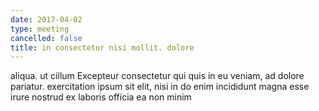 ```yaml
---
date: 2017-04-02
type: meeting
cancelled: false
title: in consectetur nisi mollit. dolore
---
```

aliqua. ut cillum Excepteur consectetur qui quis in eu veniam, ad dolore pariatur. exercitation ipsum sit elit, nisi in do enim incididunt magna esse irure nostrud ex laboris officia ea non minim